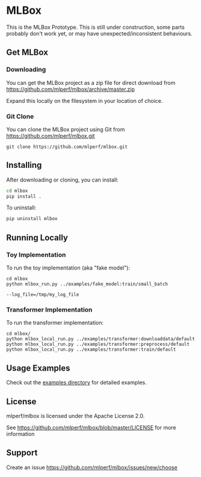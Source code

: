# MLBox

This is the MLBox Prototype. This is  still under construction, some parts probably don't work yet, or may have unexpected/inconsistent behaviours.

## Get MLBox

### Downloading

You can get the MLBox project as a zip file for direct download from https://github.com/mlperf/mlbox/archive/master.zip

Expand this locally on the filesystem in your location of choice.

### Git Clone

You can clone the MLBox project using Git from https://github.com/mlperf/mlbox.git

```git clone https://github.com/mlperf/mlbox.git```

## Installing

After downloading or cloning, you can install:

```sh
cd mlbox
pip install .
```

To uninstall:

```sh
pip uninstall mlbox
```

## Running Locally

### Toy Implementation

To run the toy implementation (aka "fake model"): 

```# NOTICE: This is not yet fully implemented. This will print a docker command simliar to what will be run.
cd mlbox
python mlbox_run.py ../examples/fake_model:train/small_batch
```

```# To override and specify different files, 
--log_file=/tmp/my_log_file
```

### Transformer Implementation

To run the transformer implementation: 

```
cd mlbox/
python mlbox_local_run.py ../examples/transformer:downloaddata/default
python mlbox_local_run.py ../examples/transformer:preprocess/default
python mlbox_local_run.py ../examples/transformer:train/default
```

## Usage Examples

Check out the [examples directory](examples) for detailed examples.

## License
mlperf/mlbox is licensed under the Apache License 2.0. 

See https://github.com/mlperf/mlbox/blob/master/LICENSE for more information

## Support

Create an issue https://github.com/mlperf/mlbox/issues/new/choose
